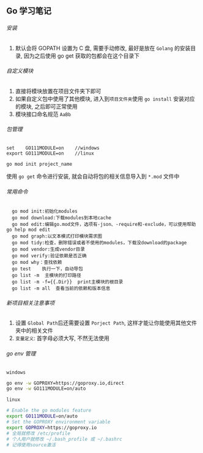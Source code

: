 ## 								Go 学习笔记

###### 安装

1. 默认会将 GOPATH 设置为 C 盘, 需要手动修改, 最好是放在 `Golang` 的安装目录, 因为之后使用 go get 获取的包都会在这个目录下



###### 自定义模块

1. 直接将模块放置在项目文件夹下即可
2. 如果自定义包中使用了其他模块, 进入到`项目文件夹`使用 `go install` 安装对应的模块, 之后即可正常使用
3. 模块接口命名规范 `AaBb`


###### 包管理
```base
set    GO111MODULE=on    //windows
export GO111MODULE=on    //linux
```

```base
go mod init project_name
```
使用 `go get` 命令进行安装, 就会自动将包的相关信息导入到 `*.mod` 文件中


###### 常用命令
```base
  go mod init:初始化modules
  go mod download:下载modules到本地cache
  go mod edit:编辑go.mod文件，选项有-json、-require和-exclude，可以使用帮助go help mod edit
  go mod graph:以文本模式打印模块需求图
  go mod tidy:检查，删除错误或者不使用的modules，下载没download的package
  go mod vendor:生成vendor目录
  go mod verify:验证依赖是否正确
  go mod why：查找依赖
  go test    执行一下，自动导包
  go list -m  主模块的打印路径
  go list -m -f={{.Dir}}  print主模块的根目录
  go list -m all  查看当前的依赖和版本信息
```

###### 新项目相关注意事项
1. 设置 `Global Path`后还需要设置 `Porject Path`, 这样才能让你能使用其他文件夹中的相关文件
2. `变量定义`: 首字母必须大写, 不然无法使用

###### go env 管理

`windows`

```bash
go env -w GOPROXY=https://goproxy.io,direct
go env -w GO111MODULE=on/auto
```

`linux`

```bash
# Enable the go modules feature
export GO111MODULE=on/auto
# Set the GOPROXY environment variable
export GOPROXY=https://goproxy.io
# 全局就修改 /etc/profile
# 个人用户就修改 ~/.bash_profile 或 ~/.bashrc
# 记得使用source激活
```

